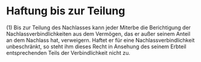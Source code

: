 # Haftung bis zur Teilung

(1) Bis zur Teilung des Nachlasses kann jeder Miterbe die Berichtigung der Nachlassverbindlichkeiten aus dem Vermögen, das er außer seinem Anteil an dem Nachlass hat, verweigern. Haftet er für eine Nachlassverbindlichkeit unbeschränkt, so steht ihm dieses Recht in Ansehung des seinem Erbteil entsprechenden Teils der Verbindlichkeit nicht zu.